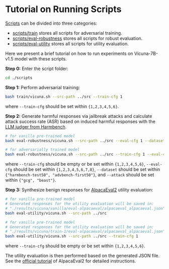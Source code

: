 # Tutorial on Running Scripts

[Scripts](./) can be divided into three categories:

- [scripts/train](./train) stores all scripts for adversarial training.
- [scripts/eval-robustness](./eval-robustness) stores all scripts for robust evaluation.
- [scripts/eval-utility](./eval-utility) stores all scripts for utility evaluation.

Here we present a brief tutorial on how to run experiments on Vicuna-7B-v1.5 model with these scripts.

**Step 0:** Enter the script folder:

```bash
cd ./scripts
```

**Step 1:** Perform adversarial training:

```bash
bash train/vicuna.sh --src-path ../src --train-cfg 1
```

where `--train-cfg` should be set within `{1,2,3,4,5,6}`.

**Step 2:** Generate harmful responses via jailbreak attacks and calculate attack success rate (ASR) based on induced harmful responses with the [LLM judger from Harmbench](https://huggingface.co/cais/HarmBench-Llama-2-13b-cls).

```bash
# for vanilla pre-trained model
bash eval-robustness/vicuna.sh --src-path ../src --eval-cfg 1 --dataset harmbench-test50 --attack gcg

# for adversarially trained model
bash eval-robustness/vicuna.sh --src-path ../src --train-cfg 1 --eval-cfg 1 --dataset harmbench-test50 --attack gcg
```

where `--train-cfg` should be empty or be set within `{1,2,3,4,5,6}`, `--eval-cfg` should be set within `{1,2,3,4,5,6,7,8}`, `--dataset` should be set within `{"harmbench-test50", "advbench-first50"}`, and `--attack` should be set within `{"gcg", "beast"}`.

**Step 3:** Synthesize benign responses for [AlpacaEval2](https://github.com/tatsu-lab/alpaca_eval) utility evaluation:

```bash
# for vanilla pre-trained model
# Generated responses for the utility evaluation will be saved in:
# "./results/vicuna/vanilla/eval-alpacaeval/alpacaeval_alpacaeval.json"
bash eval-utility/vicuna.sh --src-path ../src

# for vanilla pre-trained model
# Generated responses for the utility evaluation will be saved in:
# "./results/vicuna/train-1/eval-alpacaeval/alpacaeval_alpacaeval.json"
bash eval-utility/vicuna.sh --src-path ../src --train-cfg 1
```

where `--train-cfg` should be empty or be set within `{1,2,3,4,5,6}`.

The utility evaluation is then performed based on the generated JSON file. See the [official tutorial](https://github.com/tatsu-lab/alpaca_eval?tab=readme-ov-file#evaluating-a-model) of AlpacaEval2 for detailed instructions.